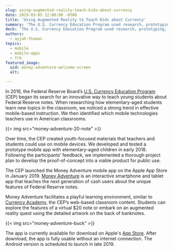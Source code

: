 ```yaml
---
slug: using-augmented-reality-teach-kids-about-currency
date: 2019-03-05 12:00:00 -0500
title: 'Using Augmented Reality to Teach Kids about Currency'
summary: 'The U.S. Currency Education Program used research, prototyping, and user-feedback to develop a mobile app to teach young students about money.'
deck: 'The U.S. Currency Education Program used research, prototyping, and user-feedback to develop a mobile app to teach young students about money.'
authors:
  - ayjah-thomas
topics:
  - mobile
  - mobile-apps
  - frb
featured_image:
  uid: money-adventure-welcome-screen
  alt:

---
```


In 2016, the Federal Reserve Board’s [U.S. Currency Education Program](https://www.uscurrency.gov/about-us) (CEP) began its search for an innovative way to teach young students about Federal Reserve notes. When researching how elementary-aged students learn new topics in the classroom, we noticed a strong trend in effective mobile-based instruction. We then identified which mobile technologies teachers use in American classrooms.

{{< img src="money-adventure-20-note" >}}

Over time, the CEP created youth-focused materials that teachers and students could use on mobile devices. We developed and tested a prototype mobile app with elementary-aged children in early 2018. Following the participants’ feedback, we implemented a thorough project plan to develop the proof-of-concept into a viable product for public use.

The CEP launched the Money Adventure mobile app on the Apple App Store in January 2019. [Money Adventure](https://www.uscurrency.gov/educational-materials/classrooms/money-adventure-mobile-app) is an interactive smartphone and tablet app that teaches the next generation of cash users about the unique features of Federal Reserve notes.

Money Adventure facilitates a playful learning environment, similar to [Currency Academy](https://www.uscurrency.gov/educational-materials/classrooms/currency-academy), the CEP’s web-based classroom content. Students can explore the features of a virtual $20 note or embark on an augmented reality quest using the detailed artwork on the back of banknotes.

{{< img src="money-adventure-buck" >}}

The app is currently available for download on Apple's [App Store](https://itunes.apple.com/us/app/money-adventure/id1446642877). After download, the app is fully usable without an internet connection. The Android version is scheduled to launch in late 2019.
